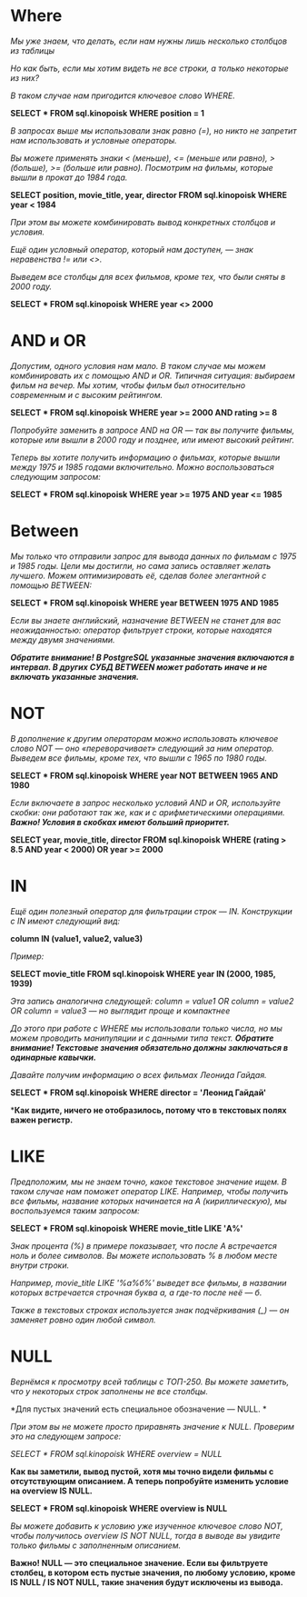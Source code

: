 # Where

*Мы уже знаем, что делать, если нам нужны лишь несколько столбцов из таблицы*

*Но как быть, если мы хотим видеть не все строки, а только некоторые из них?*

*В таком случае нам пригодится ключевое слово WHERE.*

**SELECT *
FROM sql.kinopoisk
WHERE position = 1**

*В запросах выше мы использовали знак равно (=), но никто не запретит нам использовать и условные операторы.*

*Вы можете применять знаки < (меньше), <= (меньше или равно), > (больше), >= (больше или равно). Посмотрим на фильмы, которые вышли в прокат до 1984 года.*

**SELECT
    position,
    movie_title,
    year,
    director
FROM sql.kinopoisk
WHERE year < 1984**

*При этом вы можете комбинировать вывод конкретных столбцов и условия.*

*Ещё один условный оператор, который нам доступен, — знак неравенства != или <>.*

*Выведем все столбцы для всех фильмов, кроме тех, что были сняты в 2000 году.*

**SELECT *
FROM sql.kinopoisk
WHERE year <> 2000**

# AND и OR

*Допустим, одного условия нам мало. В таком случае мы можем комбинировать их с помощью AND и OR.*
*Типичная ситуация: выбираем фильм на вечер. Мы хотим, чтобы фильм был относительно современным и с высоким рейтингом.*

**SELECT *
FROM sql.kinopoisk 
WHERE year >= 2000
AND rating >= 8**

*Попробуйте заменить в запросе AND на OR — так вы получите фильмы, которые или вышли в 2000 году и позднее, или имеют высокий рейтинг.*

*Теперь вы хотите получить информацию о фильмах, которые вышли между 1975 и 1985 годами включительно. Можно воспользоваться следующим запросом:*

**SELECT *
FROM sql.kinopoisk
WHERE year >= 1975
    AND year <= 1985**

# Between
*Мы только что отправили запрос для вывода данных по фильмам с 1975 и 1985 годы. Цели мы достигли, но сама запись оставляет желать лучшего. Можем оптимизировать её, сделав более элегантной с помощью BETWEEN:*

**SELECT *
FROM sql.kinopoisk
WHERE year BETWEEN 1975 AND 1985**

*Если вы знаете английский, назначение BETWEEN не станет для вас неожиданностью: оператор фильтрует строки, которые находятся между двумя значениями.*

***Обратите внимание! В PostgreSQL указанные значения включаются в интервал. В других СУБД BETWEEN может работать иначе и не включать указанные значения.***

# NOT

*В дополнение к другим операторам можно использовать ключевое слово NOT — оно «переворачивает» следующий за ним оператор. Выведем все фильмы, кроме тех, что вышли с 1965 по 1980 годы.*

**SELECT *
FROM sql.kinopoisk
WHERE year NOT BETWEEN 1965 AND 1980**

*Если включаете в запрос несколько условий AND и OR, используйте скобки: они работают так же, как и с арифметическими операциями.*
***Важно! Условия в скобках имеют больший приоритет.***

**SELECT
    year,
    movie_title,
    director
FROM sql.kinopoisk
WHERE (rating > 8.5 AND year < 2000)
    OR year >= 2000**

# IN
*Ещё один полезный оператор для фильтрации строк — IN. Конструкции с IN имеют следующий вид:*

**column IN (value1, value2, value3)**

*Пример:*

**SELECT
    movie_title
FROM sql.kinopoisk
WHERE year IN (2000, 1985, 1939)**

*Эта запись аналогична следующей: column = value1 OR column = value2 OR column = value3 — но выглядит проще и компактнее*

*До этого при работе с WHERE мы использовали только числа, но мы можем проводить манипуляции и c данными типа текст.*
***Обратите внимание! Текстовые значения обязательно должны заключаться в одинарные кавычки.***

*Давайте получим информацию о всех фильмах Леонида Гайдая.*

**SELECT *
FROM sql.kinopoisk
WHERE director = 'Леонид Гайдай'**

***Как видите, ничего не отобразилось, потому что в текстовых полях важен регистр.**

# LIKE

*Предположим, мы не знаем точно, какое текстовое значение ищем. В таком случае нам поможет оператор LIKE.*
*Например, чтобы получить все фильмы, название которых начинается на А (кириллическую), мы воспользуемся таким запросом:*

**SELECT *
FROM sql.kinopoisk
WHERE movie_title LIKE 'А%'**

*Знак процента (%) в примере показывает, что после A встречается ноль и более символов. Вы можете использовать % в любом месте внутри строки.*

*Например, movie_title LIKE '%а%б%' выведет все фильмы, в названии которых встречается строчная буква а, а где-то после неё — б.*

*Также в текстовых строках используется знак подчёркивания (_) — он заменяет ровно один любой символ.*

# NULL
*Вернёмся к просмотру всей таблицы с ТОП-250. Вы можете заметить, что у некоторых строк заполнены не все столбцы.*

*Для пустых значений есть специальное обозначение — NULL. *

*При этом вы не можете просто приравнять значение к NULL. Проверим это на следующем запросе:*

*SELECT *
FROM sql.kinopoisk
WHERE overview = NULL*

**Как вы заметили, вывод пустой, хотя мы точно видели фильмы с отсутствующим описанием. А теперь попробуйте изменить условие на overview IS NULL.**

**SELECT *
FROM sql.kinopoisk
WHERE overview is NULL**

*Вы можете добавить к условию уже изученное ключевое слово NOT, чтобы получилось overview IS NOT NULL, тогда в выводе вы увидите только фильмы с заполненным описанием.*

**Важно! NULL — это специальное значение. Если вы фильтруете столбец, в котором есть пустые значения, по любому условию, кроме IS NULL / IS NOT NULL, такие значения будут исключены из вывода.**